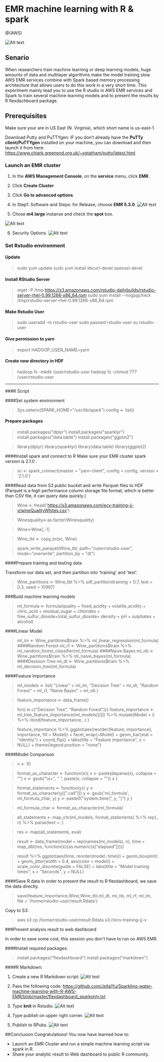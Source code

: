 # EMR machine learning with R & spark

@(AWS)

![Alt text](./1534713729402.png)


## Senario

When researchers train machine learning or deep learning models, huge amounts of data and multilayer algorithms make the model training slow.
AWS EMR services combine with Spark based memory processing architecture that allows users to do this work in a very short time. 
This experiment mainly lead you to use the R studio in AWS EMR services and Spark to train several machine learning models and to present the results by R flexdachboard package.


## Prerequisites

Make sure your are in US East (N. Virginia), which short name is us-east-1.

Download Putty and PuTTYgen: IF you don’t already have the **PuTTy client/PuTTYgen** installed on your machine, you can download and then launch it from here:
https://www.chiark.greenend.org.uk/~sgtatham/putty/latest.html

### Launch an EMR cluster
1. In the **AWS Management Console**, on the **service** menu, click **EMR**.

2. 	Click **Create Cluster**.

3. 	Click **Go to advanced options**.

4. 	In Step1: Software and Steps: for Release, choose **EMR 5.3.0**.
![Alt text](./1534710618851.png)

5. 	Chose **m4.large** instanse and check the **spot** box.

![Alt text](./1534710709709.png)

6.	Security Options. 
![Alt text](./1534710942083.png)

### Set Rstudio environment

#### Update
>sudo yum update
>sudo yum install libcurl-devel openssl-devel 

#### Install RStudio Server
>wget -P /tmp https://s3.amazonaws.com/rstudio-dailybuilds/rstudio-server-rhel-0.99.1266-x86_64.rpm
>sudo yum install --nogpgcheck /tmp/rstudio-server-rhel-0.99.1266-x86_64.rpm

#### Make Rstudio User
>sudo useradd -m rstudio-user
sudo passwd rstudio-user
su rstudio-user

#### Give permission to yarn
>export HADOOP_USER_NAME=yarn

#### Create new directory in HDF
>hadoop fs -mkdir /user/rstudio-user
>hadoop fs -chmod 777 /user/rstudio-user

---
###R Script

####Set system environment 
>Sys.setenv(SPARK_HOME="/usr/lib/spark")
>config <- list() 

#### Prepare packages

>install.packages("dplyr")
install.packages("sparklyr")
install.packages("data.table")
install.packages("ggplot2")

>library(dplyr)
library(sparklyr)
library(data.table)
library(ggplot2)

####Install spark and connect to R
Make sure your EMR cluster spark version is 2.1.0 .

>sc <- spark_connect(master = "yarn-client", config = config, version = '2.1.0')

####Read data from S3 public bucket and write  Parquet files to HDF
(Parquet is a high performance column storage file format, which is better than CSV file, it can query data quickly.)
>Wine <- fread('https://s3.amazonaws.com/ecv-training-jj-v/wineQualityWhites.csv')

>Wine`$`quality<-as.factor(Wine`$`quality)

>Wine<-Wine[,-1]

>Wine_tbl <- copy_to(sc, Wine)

>spark_write_parquet(Wine_tbl, path="/user/rstudio-user", mode="overwrite", partition_by = "dt")


####Prepare training and testing data
 
Transform our data set, and then partition into 'training' and 'test'.
>Wine_partitions <- Wine_tbl %>%
  sdf_partition(training = 0.7, test = 0.3, seed = 10997)


###Build machine learning models

>ml_formula <- formula(quality ~ fixed_acidity + volatile_acidity + citric_acid + residual_sugar + chlorides + free_sulfur_dioxide+total_sulfur_dioxide+ density + pH + sulphates + alcohol)

####Linear Model
>ml_lm <- Wine_partitions$train %>%
  ml_linear_regression(ml_formula)
####Random Forest
>ml_rf <- Wine_partitions$train %>%
  ml_random_forest_classifier(ml_formula)
####Naive Bayes
>ml_nb <- Wine_partitions$train %>%
  ml_naive_bayes(ml_formula)
####Desision Tree
>ml_dt <-  Wine_partitions$train %>%
  ml_decision_tree(ml_formula)

####Feature Importance
>ml_models <- list(
  "Linear" = ml_lm,
  "Decision Tree" = ml_dt,
  "Random Forest" = ml_rf,
  "Naive Bayes" = ml_nb
)

>feature_importance <- data_frame()

>for(i in c("Decision Tree", "Random Forest")){
  feature_importance <- ml_tree_feature_importance(ml_models[[i]]) %>%
    mutate(Model = i) %>%
    rbind(feature_importance, .)
}

>feature_importance %>%
  ggplot(aes(reorder(feature, importance), importance, fill = Model)) + 
  facet_wrap(~Model) +
  geom_bar(stat = "identity") + 
  coord_flip() +
  labs(title = "Feature importance",
       x = NULL) +
  theme(legend.position = "none")

####Model Comparison


>n <- 10

>format_as_character <- function(x){
  x <- paste(deparse(x), collapse = "")
  x <- gsub("\\s+", " ", paste(x, collapse = ""))
  x
}

>format_statements <- function(y){
  y <- format_as_character(y[[".call"]])
  y <- gsub('ml_formula', ml_formula_char, y)
  y <- paste0("system.time(", y, ")")
  y
}


>ml_formula_char <- format_as_character(ml_formula)


>all_statements <- map_chr(ml_models, format_statements) %>%
  rep(., n) %>%
  parse(text = .)


>res <- map(all_statements, eval)


>result <- data_frame(model = rep(names(ml_models), n),
                     time = map_dbl(res, function(x){as.numeric(x["elapsed"])})) 


>result %>%
  ggplot(aes(time, reorder(model, time))) + 
  geom_boxplot() + 
  geom_jitter(width = 0.4, aes(color = model)) +
  scale_color_discrete(guide = FALSE) +
  labs(title = "Model training times",
       x = "Seconds",
       y = NULL)

                                

####Save R.data
In order to present the result to R flexdashboard, we save the data directly.  
>save(feature_importance,Wine,Wine_tbl,ml_dt, ml_nb, ml_rf, ml_lm, file = '/home/rstudio-user/result.Rdata')

Copy to S3: 
>aws s3 cp /home/rstudio-user/result.Rdata s3://ecv-training-jj-v



###Present analysis result to web dashboard

In order to save some cost, this session you don't have to run on AWS EMR.

####Install required packages:

>install.packages("flexdashboard")
install.packages("markdown")

####R Markdown:

1. Create a new R Markdown script:
![Alt text](./1534709851711.png)

2. Pass the following code:
https://github.com/JellalYu/Sparkling-water-machine-learning-with-R-AWS-EMR/blob/master/flexdashboard_sparkonly.txt


3. Type **knit** in Rstudio.
![Alt text](./1534711225656.png)

4. Type publish on upper right corner.
 ![Alt text](./1534717691550.png)

5. Publish to RPubs.
![Alt text](./1534717959271.png)

##Conclusion
Congratulations! You now have learned how to:
* Launch an EMR Cluster and run a simple machine learning script via spark in R.
* Share your analytic result to Web dashboard to public R community.

